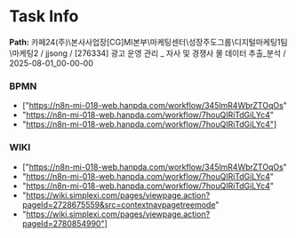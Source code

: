 # Task Info

**Path:** 카페24(주)\본사사업장\[CG]MI본부\마케팅센터\성장주도그룹\디지털마케팅1팀\마케팅2 / jjsong / [276334] 광고 운영 관리 _ 자사 및 경쟁사 몰 데이터 추출_분석 / 2025-08-01_00-00-00

### BPMN
- ["https://n8n-mi-018-web.hanpda.com/workflow/345lmR4WbrZTOqOs"
- "https://n8n-mi-018-web.hanpda.com/workflow/7houQIRiTdGiLYc4"
- "https://n8n-mi-018-web.hanpda.com/workflow/7houQIRiTdGiLYc4"]

### WIKI
- ["https://n8n-mi-018-web.hanpda.com/workflow/345lmR4WbrZTOqOs"
- "https://n8n-mi-018-web.hanpda.com/workflow/7houQIRiTdGiLYc4"
- "https://n8n-mi-018-web.hanpda.com/workflow/7houQIRiTdGiLYc4"
- "https://wiki.simplexi.com/pages/viewpage.action?pageId=2728675559&src=contextnavpagetreemode"
- "https://wiki.simplexi.com/pages/viewpage.action?pageId=2780854990"]

